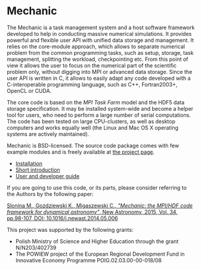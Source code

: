 Mechanic
========

The Mechanic is a task management system and a host software framework developed to help 
in conducting massive numerical simulations. It provides powerful and flexible user API 
with unified data storage and management. It relies on the core-module approach, which 
allows to separate numerical problem from the common programming tasks, such as setup, 
storage, task management, splitting the workload, checkpointing etc. From this point of 
view it allows the user to focus on the numerical part of the scientific problem only, 
without digging into MPI or advanced data storage. Since the user API is written in C, 
it allows to easily adapt any code developed with a C-interoperable programming language,
such as C++, Fortran2003+, OpenCL or CUDA.

The core code is based on the _MPI Task Farm_ model and the HDF5 data storage specification.
It may be installed system-wide and become a helper tool for users, who need to perform 
a large number of serial computations. The code has been tested on large CPU-clusters, 
as well as desktop computers and works equally well (the Linux and Mac OS X operating 
systems are actively maintained).

Mechanic is BSD-licensed. The source code package comes with few example
modules and is freely available at [the project page](http://github.com/mslonina/mechanic).

- [Installation](INSTALL.md)
- [Short introduction](Overview.md)
- [User and developer guide](examples/UserGuide.md)

If you are going to use this code, or its parts, please consider referring to the Authors
by the following paper:

[Slonina M., Gozdziewski K., Migaszewski C., _"Mechanic: the MPI/HDF code framework for dynamical astronomy"_,
New Astronomy, 2015, Vol. 34, pp.98-107, DOI: 10.1016/j.newast.2014.05.006](http://adsabs.harvard.edu/abs/2015NewA...34...98S)

This project was supported by the following grants:

- Polish Ministry of Science and Higher Education through the grant N/N203/402739
- The POWIEW project of the European Regional Development Fund in Innovative Economy Programme POIG.02.03.00-00-018/08
